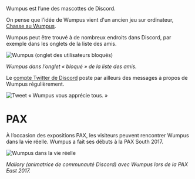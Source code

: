 <!-- TITLE: French - Wumpus -->

Wumpus est l’une des mascottes de Discord.

On pense que l’idée de Wumpus vient d'un ancien jeu sur ordinateur, [Chasse au Wumpus](https://fr.wikipedia.org/wiki/Chasse_au_Wumpus).

Wumpus peut être trouvé à de nombreux endroits dans Discord, par exemple dans les onglets de la liste des amis.

![Wumpus (onglet des utilisateurs bloqués)](https://i.imgur.com/NFg8NKl.jpg)

*Wumpus dans l’onglet « bloqué » de la liste des amis.*

Le [compte Twitter de Discord](https://twitter.com/discordapp) poste par ailleurs des messages à propos de Wumpus régulièrement.

![Tweet « Wumpus vous apprécie tous. »](https://i.imgur.com/9rsvKZ8.png)
# PAX
À l’occasion des expositions PAX, les visiteurs peuvent rencontrer Wumpus dans la vie réelle. Wumpus a fait ses débuts à la PAX South 2017.

![Wumpus dans la vie réelle](http://i.imgur.com/afGy7sg.jpg?1)

*Mallory (animatrice de communauté Discord) avec Wumpus lors de la PAX East 2017.*